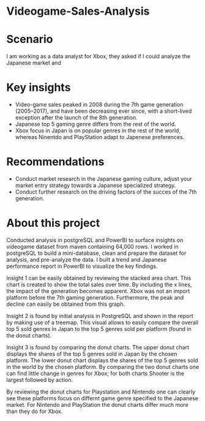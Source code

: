 # Videogame-Sales-Analysis

# Scenario
I am working as a data analyst for Xbox, they asked if I could analyze the Japanese market and 

# Key insights

- Video-game sales peaked in 2008 during the 7th game generation (2005–2017), and have been decreasing ever since, with a short-lived exception after the launch of the 8th generation.
- Japanese top 5 gaming genre differs from the rest of the world.
- Xbox focus in Japan is on popular genres in the rest of the world, whereas Ninentdo and PlayStation adapt to Japenese preferences.

# Recommendations
- Conduct market research in the Japanese gaming culture, adjust your market entry strategy towards a Japanese specialized strategy.
- Conduct further research on the driving factors of the succes of the 7th generation.
  
# About this project

Conducted analysis in postgreSQL and PowerBI to surface insights on videogame dataset from maven containing 64,000 rows. I worked in postgreSQL to build a mini-database, clean and prepare the dataset for analysis, and pre-analyze the data. I built a trend and Japanese performance report in PowerBI to visualize the key findings. 

Insight 1 can be easily obtained by reviewing the stacked area chart. This chart is created to show the total sales over time. By including the x lines, the impact of the generation becomes apparent. Xbox was not an import platform before the 7th gaming generation. Furthermore, the peak and decline can easily be obtained from this graph.

Insight 2 is found by initial analysis in PostgreSQL and shown in the report by making use of a treemap. This visual allows to easily compare the overall top 5 sold genres in Japan to the top 5 genres sold per platform (found in the donut charts).

Insight 3 is found by comparing the donut charts. The upper donut chart displays the shares of the top 5 genres sold in Japan by the chosen platform. The lower donut chart displays the shares of the top 5 genres sold in the world by the chosen platform. By comparing the two donut charts one can find little change in genres for Xbox; for both charts Shooter is the largest followed by action.

By reviewing the donut charts for Playstation and Nintendo one can clearly see these platforms focus on differnt game genre specified to the Japanese market. For Nintendo and PlayStation the donut charts differ much more than they do for Xbox.






